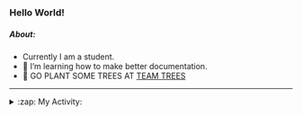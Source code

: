 ### Hello World!

##### About:
- Currently I am a student.
- 🌱 I’m learning how to make better documentation.
- 🌱 GO PLANT SOME TREES AT [TEAM TREES](https://teamtrees.org/)

---
<details>
  <summary>:zap: My Activity:</summary>
  
<!--START_SECTION:waka-->
![Code Time](http://img.shields.io/badge/Code%20Time-1%2C132%20hrs%204%20mins-blue)

**I'm a Night 🦉** 

```text
🌞 Morning                1182 commits        ██░░░░░░░░░░░░░░░░░░░░░░░   08.49 % 
🌆 Daytime                5138 commits        █████████░░░░░░░░░░░░░░░░   36.91 % 
🌃 Evening                3984 commits        ███████░░░░░░░░░░░░░░░░░░   28.62 % 
🌙 Night                  3618 commits        ██████░░░░░░░░░░░░░░░░░░░   25.99 % 
```
📅 **I'm Most Productive on Wednesday** 

```text
Monday                   2166 commits        ████░░░░░░░░░░░░░░░░░░░░░   15.56 % 
Tuesday                  1739 commits        ███░░░░░░░░░░░░░░░░░░░░░░   12.49 % 
Wednesday                3263 commits        ██████░░░░░░░░░░░░░░░░░░░   23.44 % 
Thursday                 1619 commits        ███░░░░░░░░░░░░░░░░░░░░░░   11.63 % 
Friday                   1341 commits        ██░░░░░░░░░░░░░░░░░░░░░░░   09.63 % 
Saturday                 1270 commits        ██░░░░░░░░░░░░░░░░░░░░░░░   09.12 % 
Sunday                   2524 commits        █████░░░░░░░░░░░░░░░░░░░░   18.13 % 
```


📊 **This Week I Spent My Time On** 

```text
🔥 Editors: 
VS Code                  21 mins             █████████████████████████   100.00 % 

🐱‍💻 Projects: 
discord-bot              19 mins             ██████████████████████░░░   89.78 % 
praise                   2 mins              ███░░░░░░░░░░░░░░░░░░░░░░   10.22 % 
```


 Last Updated on 05/06/2023 10:08:57 UTC
<!--END_SECTION:waka-->
</details>
